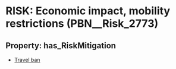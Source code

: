 # RISK: __Economic impact, mobility restrictions__ (PBN__Risk_2773)

## Property: has_RiskMitigation

* [Travel ban](PBN__Mitigation_835)

